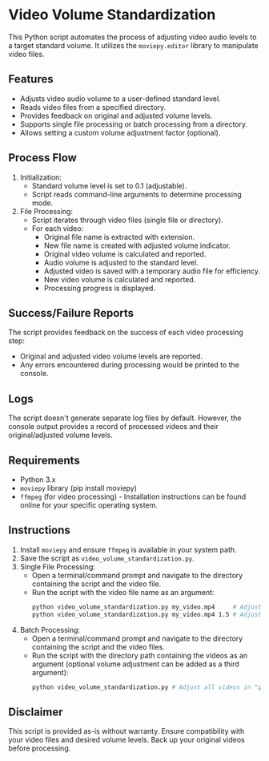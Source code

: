 # Video Volume Standardization
This Python script automates the process of adjusting video audio levels to a target standard volume. It utilizes the `moviepy.editor` library to manipulate video files.

## Features
- Adjusts video audio volume to a user-defined standard level.
- Reads video files from a specified directory.
- Provides feedback on original and adjusted volume levels.
- Supports single file processing or batch processing from a directory.
- Allows setting a custom volume adjustment factor (optional).

## Process Flow
1. Initialization:
    - Standard volume level is set to 0.1 (adjustable).
    - Script reads command-line arguments to determine processing mode.
2. File Processing:
    - Script iterates through video files (single file or directory).
    - For each video:
        - Original file name is extracted with extension.
        - New file name is created with adjusted volume indicator.
        - Original video volume is calculated and reported.
        - Audio volume is adjusted to the standard level.
        - Adjusted video is saved with a temporary audio file for efficiency.
        - New video volume is calculated and reported.
        - Processing progress is displayed.

## Success/Failure Reports
The script provides feedback on the success of each video processing step:
- Original and adjusted video volume levels are reported.
- Any errors encountered during processing would be printed to the console.

## Logs
The script doesn't generate separate log files by default. However, the console output provides a record of processed videos and their original/adjusted volume levels.

## Requirements
- Python 3.x
- `moviepy` library (pip install moviepy)
- `ffmpeg` (for video processing) - Installation instructions can be found online for your specific operating system.

## Instructions
1. Install `moviepy` and ensure `ffmpeg` is available in your system path.
2. Save the script as `video_volume_standardization.py`.
3. Single File Processing:
    - Open a terminal/command prompt and navigate to the directory containing the script and the video file.
    - Run the script with the video file name as an argument:
        ```Bash
        python video_volume_standardization.py my_video.mp4     # Adjust my_video.mp4 with standard volume x 1.5.
        python video_volume_standardization.py my_video.mp4 1.5 # Adjust my_video.mp4 with standard volume x 1.5.
        ```
4. Batch Processing:
    - Open a terminal/command prompt and navigate to the directory containing the script and the video files.
    - Run the script with the directory path containing the videos as an argument (optional volume adjustment can be added as a third argument):
        ```Bash
        python video_volume_standardization.py # Adjust all videos in "queue" directory.
        ```

## Disclaimer
This script is provided as-is without warranty. Ensure compatibility with your video files and desired volume levels. Back up your original videos before processing.
